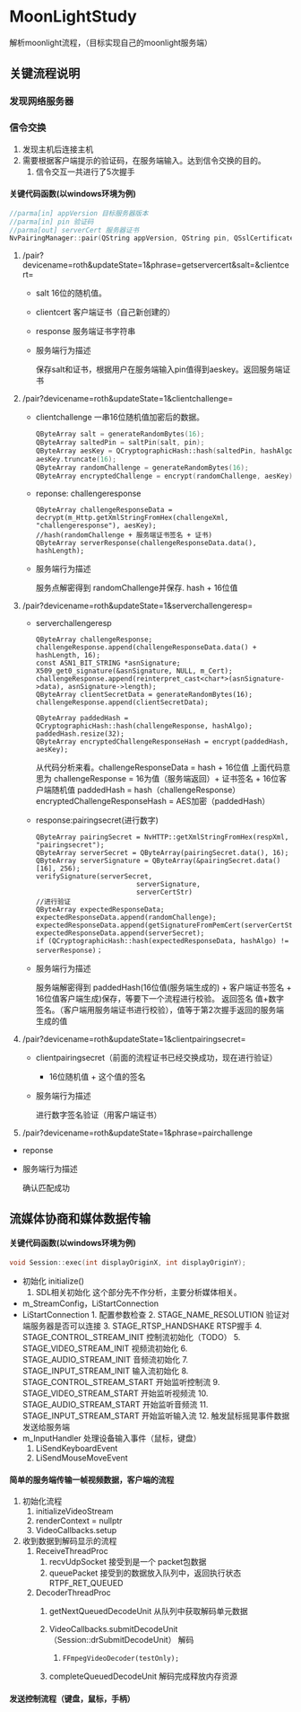 # MoonLightStudy
解析moonlight流程，（目标实现自己的moonlight服务端）

## 关键流程说明
### 发现网络服务器
### 信令交换
1. 发现主机后连接主机
2. 需要根据客户端提示的验证码，在服务端输入。达到信令交换的目的。
   1. 信令交互一共进行了5次握手
#### 关键代码函数(以windows环境为例)
```c++
//parma[in] appVersion 目标服务器版本 
//parma[in] pin 验证码 
//parma[out] serverCert 服务器证书
NvPairingManager::pair(QString appVersion, QString pin, QSslCertificate& serverCert);
```
1. /pair?devicename=roth&updateState=1&phrase=getservercert&salt=&clientcert=
	- salt
		16位的随机值。
		
	- clientcert
		客户端证书（自己新创建的）
		
	- response
		服务端证书字符串
		
	- 服务端行为描述
	
	  保存salt和证书，根据用户在服务端输入pin值得到aeskey。返回服务端证书
2. /pair?devicename=roth&updateState=1&clientchallenge=

	- clientchallenge
		一串16位随机值加密后的数据。
	
        ```c++
        QByteArray salt = generateRandomBytes(16);
        QByteArray saltedPin = saltPin(salt, pin);
        QByteArray aesKey = QCryptographicHash::hash(saltedPin, hashAlgo).data();
        aesKey.truncate(16);
        QByteArray randomChallenge = generateRandomBytes(16);
        QByteArray encryptedChallenge = encrypt(randomChallenge, aesKey);
        ```
   
	- reponse: challengeresponse

        ```
        QByteArray challengeResponseData = decrypt(m_Http.getXmlStringFromHex(challengeXml, "challengeresponse"), aesKey);
        //hash(randomChallenge + 服务端证书签名 + 证书)
        QByteArray serverResponse(challengeResponseData.data(), hashLength);
        ```
	     
	- 服务端行为描述
	
	     服务点解密得到 randomChallenge并保存. hash + 16位值
3. /pair?devicename=roth&updateState=1&serverchallengeresp=
	
	- serverchallengeresp
	
	  ```
	  QByteArray challengeResponse;
	  challengeResponse.append(challengeResponseData.data() + hashLength, 16);
	  const ASN1_BIT_STRING *asnSignature;
	  X509_get0_signature(&asnSignature, NULL, m_Cert);
	  challengeResponse.append(reinterpret_cast<char*>(asnSignature->data), asnSignature->length);
	  QByteArray clientSecretData = generateRandomBytes(16);
	  challengeResponse.append(clientSecretData);
	  
	  QByteArray paddedHash = QCryptographicHash::hash(challengeResponse, hashAlgo);
	  paddedHash.resize(32);
	  QByteArray encryptedChallengeResponseHash = encrypt(paddedHash, aesKey);
	  ```
	  从代码分析来看。challengeResponseData = hash + 16位值
	  上面代码意思为 challengeResponse = 16为值（服务端返回）+ 证书签名 + 16位客户端随机值
	  paddedHash = hash（challengeResponse）
	  encryptedChallengeResponseHash = AES加密（paddedHash）
	  
	- response:pairingsecret(进行数字)
	
	  ```
	  QByteArray pairingSecret = NvHTTP::getXmlStringFromHex(respXml, "pairingsecret");
	  QByteArray serverSecret = QByteArray(pairingSecret.data(), 16);
	  QByteArray serverSignature = QByteArray(&pairingSecret.data()[16], 256);
	  verifySignature(serverSecret,
	                           serverSignature,
	                           serverCertStr)
	  //进行验证
	  QByteArray expectedResponseData;
	  expectedResponseData.append(randomChallenge);
	  expectedResponseData.append(getSignatureFromPemCert(serverCertStr));
	  expectedResponseData.append(serverSecret);
	  if (QCryptographicHash::hash(expectedResponseData, hashAlgo) != serverResponse)；
	  ```
	  
	- 服务端行为描述
	
	  服务端解密得到 paddedHash(16位值(服务端生成的) + 客户端证书签名 + 16位值客户端生成)保存，等要下一个流程进行校验。  返回签名 值+数字签名。（客户端用服务端证书进行校验），值等于第2次握手返回的服务端生成的值
4. /pair?devicename=roth&updateState=1&clientpairingsecret=
	
	- clientpairingsecret（前面的流程证书已经交换成功，现在进行验证）
	  
	  - 16位随机值 + 这个值的签名
	  
	- 服务端行为描述
	
	  进行数字签名验证（用客户端证书）
5. /pair?devicename=roth&updateState=1&phrase=pairchallenge

  - reponse

  - 服务端行为描述

    确认匹配成功


## 流媒体协商和媒体数据传输

#### 关键代码函数(以windows环境为例)
```C++
void Session::exec(int displayOriginX, int displayOriginY);
```
- 初始化
initialize()
	1. SDL相关初始化
		这个部分先不作分析，主要分析媒体相关。
- m_StreamConfig，LiStartConnection
- LiStartConnection
		1. 配置参数检查
		2. STAGE_NAME_RESOLUTION 验证对端服务器是否可以连接
		3. STAGE_RTSP_HANDSHAKE RTSP握手
		4. STAGE_CONTROL_STREAM_INIT 控制流初始化（TODO）
		5. STAGE_VIDEO_STREAM_INIT 视频流初始化
		6. STAGE_AUDIO_STREAM_INIT 音频流初始化
		7. STAGE_INPUT_STREAM_INIT 输入流初始化
		8. STAGE_CONTROL_STREAM_START 开始监听控制流
		9. STAGE_VIDEO_STREAM_START 开始监听视频流
		10. STAGE_AUDIO_STREAM_START 开始监听音频流
		11. STAGE_INPUT_STREAM_START 开始监听输入流
		12. 触发鼠标摇晃事件数据发送给服务端
- m_InputHandler 处理设备输入事件（鼠标，键盘）
	1. LiSendKeyboardEvent
	2. LiSendMouseMoveEvent

#### 简单的服务端传输一帧视频数据，客户端的流程
1. 初始化流程
	1. initializeVideoStream
	2. renderContext = nullptr
	3. VideoCallbacks.setup
2. 收到数据到解码显示的流程
	1. ReceiveThreadProc
		1. recvUdpSocket 接受到是一个 packet包数据
		2. queuePacket 接受到的数据放入队列中，返回执行状态RTPF_RET_QUEUED
	2. DecoderThreadProc
		1. getNextQueuedDecodeUnit 从队列中获取解码单元数据
		
		2. VideoCallbacks.submitDecodeUnit（Session::drSubmitDecodeUnit） 解码
		
		   1. ```
		      FFmpegVideoDecoder(testOnly);
		      ```
		
		3. completeQueuedDecodeUnit 解码完成释放内存资源
#### 发送控制流程（键盘，鼠标，手柄）